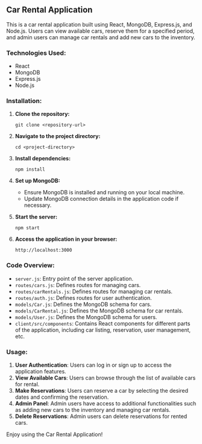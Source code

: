 ## Car Rental Application

This is a car rental application built using React, MongoDB, Express.js, and Node.js. Users can view available cars, reserve them for a specified period, and admin users can manage car rentals and add new cars to the inventory.

### Technologies Used:
- React
- MongoDB
- Express.js
- Node.js

### Installation:

1. **Clone the repository:**

    ```
    git clone <repository-url>
    ```

2. **Navigate to the project directory:**

    ```
    cd <project-directory>
    ```

3. **Install dependencies:**

    ```
    npm install
    ```

4. **Set up MongoDB:**

   - Ensure MongoDB is installed and running on your local machine.
   - Update MongoDB connection details in the application code if necessary.

5. **Start the server:**

    ```
    npm start
    ```

6. **Access the application in your browser:**

    ```
    http://localhost:3000
    ```

### Code Overview:

- `server.js`: Entry point of the server application.
- `routes/cars.js`: Defines routes for managing cars.
- `routes/carRentals.js`: Defines routes for managing car rentals.
- `routes/auth.js`: Defines routes for user authentication.
- `models/Car.js`: Defines the MongoDB schema for cars.
- `models/CarRental.js`: Defines the MongoDB schema for car rentals.
- `models/User.js`: Defines the MongoDB schema for users.
- `client/src/components`: Contains React components for different parts of the application, including car listing, reservation, user management, etc.

### Usage:

1. **User Authentication**: Users can log in or sign up to access the application features.
2. **View Available Cars**: Users can browse through the list of available cars for rental.
3. **Make Reservations**: Users can reserve a car by selecting the desired dates and confirming the reservation.
4. **Admin Panel**: Admin users have access to additional functionalities such as adding new cars to the inventory and managing car rentals.
5. **Delete Reservations**: Admin users can delete reservations for rented cars.


Enjoy using the Car Rental Application!
